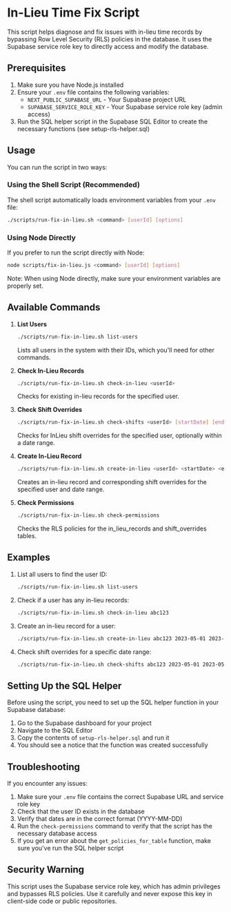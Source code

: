 # In-Lieu Time Fix Script

This script helps diagnose and fix issues with in-lieu time records by bypassing Row Level Security (RLS) policies in the database. It uses the Supabase service role key to directly access and modify the database.

## Prerequisites

1. Make sure you have Node.js installed
2. Ensure your `.env` file contains the following variables:
   - `NEXT_PUBLIC_SUPABASE_URL` - Your Supabase project URL
   - `SUPABASE_SERVICE_ROLE_KEY` - Your Supabase service role key (admin access)
3. Run the SQL helper script in the Supabase SQL Editor to create the necessary functions (see setup-rls-helper.sql)

## Usage

You can run the script in two ways:

### Using the Shell Script (Recommended)

The shell script automatically loads environment variables from your `.env` file:

```bash
./scripts/run-fix-in-lieu.sh <command> [userId] [options]
```

### Using Node Directly

If you prefer to run the script directly with Node:

```bash
node scripts/fix-in-lieu.js <command> [userId] [options]
```

Note: When using Node directly, make sure your environment variables are properly set.

## Available Commands

1. **List Users**
   ```bash
   ./scripts/run-fix-in-lieu.sh list-users
   ```
   Lists all users in the system with their IDs, which you'll need for other commands.

2. **Check In-Lieu Records**
   ```bash
   ./scripts/run-fix-in-lieu.sh check-in-lieu <userId>
   ```
   Checks for existing in-lieu records for the specified user.

3. **Check Shift Overrides**
   ```bash
   ./scripts/run-fix-in-lieu.sh check-shifts <userId> [startDate] [endDate]
   ```
   Checks for InLieu shift overrides for the specified user, optionally within a date range.

4. **Create In-Lieu Record**
   ```bash
   ./scripts/run-fix-in-lieu.sh create-in-lieu <userId> <startDate> <endDate> [notes]
   ```
   Creates an in-lieu record and corresponding shift overrides for the specified user and date range.

5. **Check Permissions**
   ```bash
   ./scripts/run-fix-in-lieu.sh check-permissions
   ```
   Checks the RLS policies for the in_lieu_records and shift_overrides tables.

## Examples

1. List all users to find the user ID:
   ```bash
   ./scripts/run-fix-in-lieu.sh list-users
   ```

2. Check if a user has any in-lieu records:
   ```bash
   ./scripts/run-fix-in-lieu.sh check-in-lieu abc123
   ```

3. Create an in-lieu record for a user:
   ```bash
   ./scripts/run-fix-in-lieu.sh create-in-lieu abc123 2023-05-01 2023-05-03 "Public holiday"
   ```

4. Check shift overrides for a specific date range:
   ```bash
   ./scripts/run-fix-in-lieu.sh check-shifts abc123 2023-05-01 2023-05-03
   ```

## Setting Up the SQL Helper

Before using the script, you need to set up the SQL helper function in your Supabase database:

1. Go to the Supabase dashboard for your project
2. Navigate to the SQL Editor
3. Copy the contents of `setup-rls-helper.sql` and run it
4. You should see a notice that the function was created successfully

## Troubleshooting

If you encounter any issues:

1. Make sure your `.env` file contains the correct Supabase URL and service role key
2. Check that the user ID exists in the database
3. Verify that dates are in the correct format (YYYY-MM-DD)
4. Run the `check-permissions` command to verify that the script has the necessary database access
5. If you get an error about the `get_policies_for_table` function, make sure you've run the SQL helper script

## Security Warning

This script uses the Supabase service role key, which has admin privileges and bypasses RLS policies. Use it carefully and never expose this key in client-side code or public repositories. 